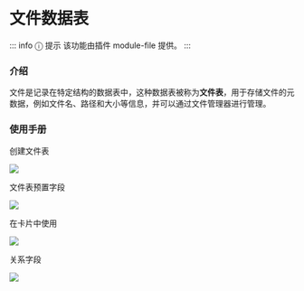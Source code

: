# 文件数据表

::: info &#9432; 提示
该功能由插件 module-file 提供。
:::

### 介绍
文件是记录在特定结构的数据表中，这种数据表被称为**文件表**，用于存储文件的元数据，例如文件名、路径和大小等信息，并可以通过文件管理器进行管理。

### 使用手册
创建文件表

![](/datasource/datasource-7.png)



文件表预置字段

![](/datasource/datasource-8.png)


在卡片中使用

![](/datasource/datasource-9.png)

关系字段

![](/datasource/datasource-10.png)


